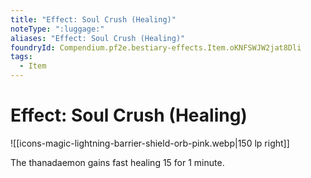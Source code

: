 ```yaml
---
title: "Effect: Soul Crush (Healing)"
noteType: ":luggage:"
aliases: "Effect: Soul Crush (Healing)"
foundryId: Compendium.pf2e.bestiary-effects.Item.oKNFSWJW2jat8Dli
tags:
  - Item
---
```


# Effect: Soul Crush (Healing)
![[icons-magic-lightning-barrier-shield-orb-pink.webp|150 lp right]]

The thanadaemon gains fast healing 15 for 1 minute.
